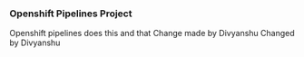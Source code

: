 ### Openshift Pipelines Project

Openshift pipelines does this and that
Change made by Divyanshu
Changed by Divyanshu

